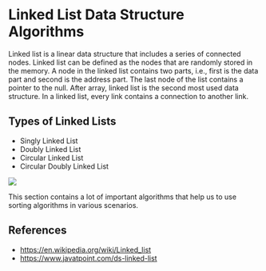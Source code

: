 # Linked List Data Structure Algorithms
Linked list is a linear data structure that includes a series of connected nodes. 
Linked list can be defined as the nodes that are randomly stored in the memory. 
A node in the linked list contains two parts, i.e., first is the data part and second is the address part. 
The last node of the list contains a pointer to the null. After array, linked list is the second most used data structure. 
In a linked list, every link contains a connection to another link.

## Types of Linked Lists
- Singly Linked List
- Doubly Linked List
- Circular Linked List
- Circular Doubly Linked List

![](https://static.javatpoint.com/ds/images/ds-linked-list.png)
  
This section contains a lot of important algorithms that help us to use sorting algorithms in various scenarios.

## References
* <https://en.wikipedia.org/wiki/Linked_list>
* <https://www.javatpoint.com/ds-linked-list>

